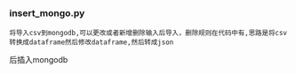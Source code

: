 ### insert_mongo.py 
	将导入csv到mongodb,可以更改或者新增删除输入后导入，删除规则在代码中有,思路是将csv转换成dataframe然后修改dataframe,然后转成json
后插入mongodb
